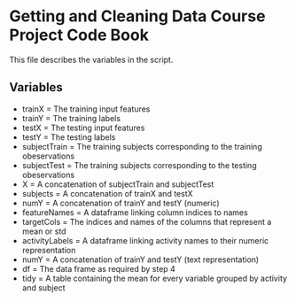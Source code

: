 # Getting and Cleaning Data Course Project Code Book
This file describes the variables in the script.


## Variables
* trainX = The training input features
* trainY = The training labels
* testX = The testing input features
* testY = The testing labels
* subjectTrain = The training subjects corresponding to the training obeservations
* subjectTest = The training subjects corresponding to the testing obeservations
* X = A concatenation of subjectTrain and subjectTest
* subjects = A concatenation of trainX and testX
* numY = A concatenation of trainY and testY (numeric)
* featureNames =  A dataframe linking column indices to names
* targetCols =  The indices and names of the columns that represent a mean or std
* activityLabels = A dataframe linking activity names to their numeric representation
* numY = A concatenation of trainY and testY (text representation)
* df =  The data frame as required by step 4
* tidy =  A table containing the mean for every variable grouped by activity and subject


